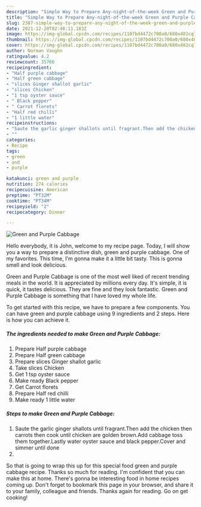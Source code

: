 ```yaml
---
description: "Simple Way to Prepare Any-night-of-the-week Green and Purple Cabbage"
title: "Simple Way to Prepare Any-night-of-the-week Green and Purple Cabbage"
slug: 2387-simple-way-to-prepare-any-night-of-the-week-green-and-purple-cabbage
date: 2021-12-20T02:48:11.183Z
image: https://img-global.cpcdn.com/recipes/1107bd4472c700a0/680x482cq70/green-and-purple-cabbage-recipe-main-photo.jpg
thumbnail: https://img-global.cpcdn.com/recipes/1107bd4472c700a0/680x482cq70/green-and-purple-cabbage-recipe-main-photo.jpg
cover: https://img-global.cpcdn.com/recipes/1107bd4472c700a0/680x482cq70/green-and-purple-cabbage-recipe-main-photo.jpg
author: Norman Vaughn
ratingvalue: 4.2
reviewcount: 35766
recipeingredient:
- "Half purple cabbage"
- "Half green cabbage"
- "slices Ginger shallot garlic"
- "slices Chicken"
- "1 tsp oyster sauce"
- " Black pepper"
- " Carrot florets"
- "Half red chilli"
- "1 little water"
recipeinstructions:
- "Saute the garlic ginger shallots until fragrant.Then add the chicken then carrots then cook until chicken are golden brown.Add cabbage toss them together.Lastly water oyster sauce and black pepper.Cover and simmer until done"
- ""
categories:
- Recipe
tags:
- green
- and
- purple

katakunci: green and purple 
nutrition: 274 calories
recipecuisine: American
preptime: "PT32M"
cooktime: "PT34M"
recipeyield: "2"
recipecategory: Dinner

---
```



![Green and Purple Cabbage](https://img-global.cpcdn.com/recipes/1107bd4472c700a0/680x482cq70/green-and-purple-cabbage-recipe-main-photo.jpg)

Hello everybody, it is John, welcome to my recipe page. Today, I will show you a way to prepare a distinctive dish, green and purple cabbage. One of my favorites. This time, I'm gonna make it a little bit tasty. This is gonna smell and look delicious.



Green and Purple Cabbage is one of the most well liked of recent trending meals in the world. It is appreciated by millions every day. It's simple, it is quick, it tastes delicious. They are fine and they look fantastic. Green and Purple Cabbage is something that I have loved my whole life.


To get started with this recipe, we have to prepare a few components. You can have green and purple cabbage using 9 ingredients and 2 steps. Here is how you can achieve it.

<!--inarticleads1-->

##### The ingredients needed to make Green and Purple Cabbage:

1. Prepare Half purple cabbage
1. Prepare Half green cabbage
1. Prepare slices Ginger shallot garlic
1. Take slices Chicken
1. Get 1 tsp oyster sauce
1. Make ready  Black pepper
1. Get  Carrot florets
1. Prepare Half red chilli
1. Make ready 1 little water




<!--inarticleads2-->

##### Steps to make Green and Purple Cabbage:

1. Saute the garlic ginger shallots until fragrant.Then add the chicken then carrots then cook until chicken are golden brown.Add cabbage toss them together.Lastly water oyster sauce and black pepper.Cover and simmer until done
1. 




So that is going to wrap this up for this special food green and purple cabbage recipe. Thanks so much for reading. I'm confident that you can make this at home. There's gonna be interesting food in home recipes coming up. Don't forget to bookmark this page in your browser, and share it to your family, colleague and friends. Thanks again for reading. Go on get cooking!

